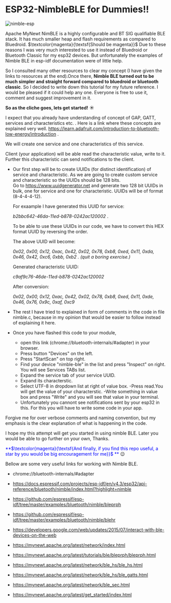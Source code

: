 

# ESP32-NimbleBLE for Dummies!!
![nimble-esp](https://user-images.githubusercontent.com/13729574/200117670-21afcf63-758c-4038-8ccc-cb54e4df8b42.jpg)

Apache MyNewt NimBLE is a highly configurable and BT SIG qualifiable BLE stack. It has much smaller heap and flash requirements as compared to Bluedroid.
$\textcolor{magenta}{\textsf{Should be magenta}}$ 
Due to these reasons I was very much interested to use it instead of Bluedroid or Bluetooth Classic for my esp32 devices. But unfortunately the examples of Nimble BLE in esp-idf documentation were of little help.

 So I consulted many other resources to clear my concept (I have given the links to resources at the end).Once there, **Nimble BLE turned out to be much simpler and straight forward compared to bluedroid or bluetooth classic**. So I decided to write down this tutorial for my future reference. I would be pleased if it could help any one. Everyone is free to use it, comment and suggest improvement in it.


**So as the cliche goes, lets get started!**  :sunny:



I expect that you already have understanding of concept of GAP, GATT, services and characteristics etc. . Here is a link where these concepts are explained very well. https://learn.adafruit.com/introduction-to-bluetooth-low-energy/introduction .


 We will create one service and one characteristics of this service. 

Client (your application) will be able read the characteristic value, write to it. Further this characteristic can send notifications to the client. 

- Our first step will be to create UUIDs (for distinct identification) of service and characteristic. As we are going to create custom service and characteristic so the UUIDs should be 128 bits.  
Go to https://www.uuidgenerator.net and generate two 128 bit UUIDs in bulk, one  for service and one for characteristic. UUIDs will be of format (8-4-4-4-12).

    For exaample I have generated this UUID for service:  

    *b2bbc642-46da-11ed-b878-0242ac120002* .

    To be able to use these UUIDs in our code, we have to convert this HEX format UUID  by reversing the order. 

    The above UUID will become:

    *0x02, 0x00, 0x12, 0xac, 0x42, 0x02, 0x78, 0xb8, 0xed, 0x11, 0xda, 0x46, 0x42, 0xc6, 0xbb, 0xb2 . (quit a boring exercise.)*

     Generated characteristic UUID: 

    *c9af9c76-46de-11ed-b878-0242ac120002*

    After conversion:

    *0x02, 0x00, 0x12, 0xac, 0x42, 0x02, 0x78, 0xb8, 0xed, 0x11, 0xde, 0x46, 0x76, 0x9c, 0xaf, 0xc9*


- The rest I have tried to explained in form of comments in the code in file nimble.c, because in my opinion that would be easier to follow instead of explaining it here.

- Once you have flashed this code to your module,   
    - open this link (chrome://bluetooth-internals/#adapter) in your browser.
    - Press  button "Devices" on the left.
    - Press "StartScan" on top right.
    - Find your device "nimble-ble" in the list and press "Inspect" on right. You will see Services TABs list.
    - Expand the service tab of your service UUID.
    - Expand its characterstic.
    - Select UTF-8 in dropdown list at right of value box.
    -Press read.You will get the value of your characterstic.
    -Write something in value box and press "Write" and you will see that value in your terminal. 
    - Unfortunately you cannont see notifications sent by your esp32 in this. For this you will have to write some code in your app.



Forgive me for over verbose comments and naming convention, but my emphasis is the clear explanation of what is happening in the code.

I hope my this attempt will get you started in using nimble BLE. Later you would be able to go further on your own, Thanks.


<span style="color:blue">**$\textcolor{magenta}{\textsf{And finally, if you find this repo useful, a star by you would be big encouragement for me}}$ ** </span>:wink: 

Bellow are some very useful links for working with Nimble BLE.

+ chrome://bluetooth-internals/#adapter 

+ https://docs.espressif.com/projects/esp-idf/en/v4.3/esp32/api-reference/bluetooth/nimble/index.html?highlight=nimble

+ https://github.com/espressif/esp-idf/tree/master/examples/bluetooth/nimble/bleprph

+ https://github.com/espressif/esp-idf/tree/master/examples/bluetooth/nimble/blehr

+ https://developers.google.com/web/updates/2015/07/interact-with-ble-devices-on-the-web 

+ https://mynewt.apache.org/latest/network/index.html 

+ https://mynewt.apache.org/latest/tutorials/ble/bleprph/bleprph.html 

+ https://mynewt.apache.org/latest/network/ble_hs/ble_hs.html 

+ https://mynewt.apache.org/latest/network/ble_hs/ble_gatts.html 

+ https://mynewt.apache.org/latest/network/ble_sec.html 

+ https://mynewt.apache.org/latest/get_started/index.html 


